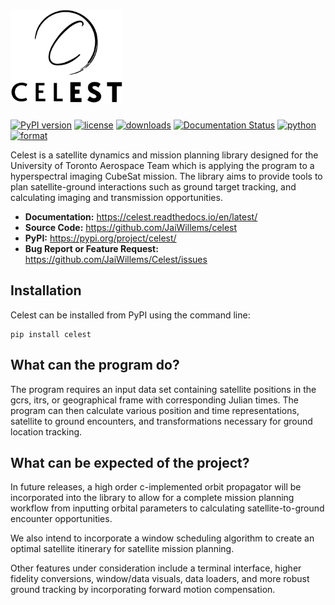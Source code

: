 # <a href="https://celest.readthedocs.io/en/latest/"><img alt="Celest" src="/branding/logo/transparent_background_large.png" height="150"></a>

[![PyPI version](https://badge.fury.io/py/celest.svg)](https://badge.fury.io/py/celest) [![license](https://img.shields.io/pypi/l/celest)](https://img.shields.io/pypi/l/celest) [![downloads](https://img.shields.io/pypi/dm/celest)](https://img.shields.io/pypi/dm/celest) [![Documentation Status](https://readthedocs.org/projects/celest/badge/?version=latest)](https://celest.readthedocs.io/en/latest/?badge=latest) [![python](https://img.shields.io/pypi/pyversions/celest)](https://img.shields.io/pypi/pyversions/celest) [![format](https://img.shields.io/pypi/wheel/celest)](https://img.shields.io/pypi/wheel/celest)

Celest is a satellite dynamics and mission planning library designed for the University of Toronto Aerospace Team which is applying the program to a hyperspectral imaging CubeSat mission. The library aims to provide tools to plan satellite-ground interactions such as ground target tracking, and calculating imaging and transmission opportunities.

* **Documentation:** https://celest.readthedocs.io/en/latest/
* **Source Code:** https://github.com/JaiWillems/celest
* **PyPI:** https://pypi.org/project/celest/
* **Bug Report or Feature Request:** https://github.com/JaiWillems/Celest/issues

## Installation

Celest can be installed from PyPI using the command line:

```terminal
pip install celest
```

## What can the program do?

The program requires an input data set containing satellite positions in the gcrs, itrs, or geographical frame with corresponding Julian times. The program can then calculate various position and time representations, satellite to ground encounters, and transformations necessary for ground location tracking.

## What can be expected of the project?

In future releases, a high order c-implemented orbit propagator will be incorporated into the library to allow for a complete mission planning workflow from inputting orbital parameters to calculating satellite-to-ground encounter opportunities.

We also intend to incorporate a window scheduling algorithm to create an optimal satellite itinerary for satellite mission planning.

Other features under consideration include a terminal interface, higher fidelity conversions, window/data visuals, data loaders, and more robust ground tracking by incorporating forward motion compensation.
